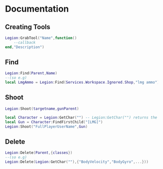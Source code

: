 # Documentation
## Creating Tools
```lua
Legion:GrabTool("Name",function()
    --callback
end,"Description")
```
## Find
```lua
Legion:Find(Parent,Name)
--(so e.g)
local LmgAmmo = Legion:Find(Services.Workspace.Ignored.Shop,"lmg ammo"))
```
## Shoot
```lua
Legion:Shoot(targetname,gunParent)
```
```lua
local Character = Legion:GetChar("") -- Legion:GetChar("") returns the character, but if you want to find something in the character you can do Legion:GetChar("BodyEffects") e.g
local Gun = Character:FindFirstChild("[LMG]")
Legion:Shoot("FullPlayerUserName",Gun)
```
## Delete
```lua
Legion:Delete(Parent,{classes})
--(so e.g)
Legion:Delete(Legion:GetChar(""),{"BodyVelocity","BodyGyro",...}))
```
